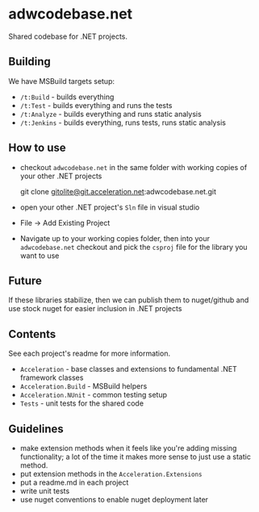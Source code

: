 # adwcodebase.net

Shared codebase for .NET projects.

## Building 

We have MSBuild targets setup:

 * `/t:Build` - builds everything
 * `/t:Test` - builds everything and runs the tests
 * `/t:Analyze` - builds everything and runs static analysis
 * `/t:Jenkins` - builds everything, runs tests, runs static analysis

## How to use

 * checkout `adwcodebase.net` in the same folder with working copies
   of your other .NET projects
    
	  git clone gitolite@git.acceleration.net:adwcodebase.net.git
	  
 * open your other .NET project's `Sln` file in visual studio
 * File -> Add Existing Project
 * Navigate up to your working copies folder, then into your
   `adwcodebase.net` checkout and pick the `csproj` file for the
   library you want to use
   
## Future

If these libraries stabilize, then we can publish them to nuget/github
and use stock nuget for easier inclusion in .NET projects
    
## Contents

See each project's readme for more information.

 * `Acceleration` - base classes and extensions to fundamental .NET
   framework classes
 * `Acceleration.Build` - MSBuild helpers
 * `Acceleration.NUnit` - common testing setup
 * `Tests` - unit tests for the shared code

## Guidelines

 * make extension methods when it feels like you're adding missing
   functionality; a lot of the time it makes more sense to just use a
   static method.
 * put extension methods in the `Acceleration.Extensions`
 * put a readme.md in each project
 * write unit tests
 * use nuget conventions to enable nuget deployment later
